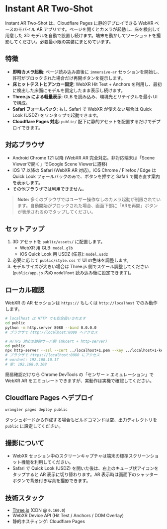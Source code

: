 # Instant AR Two-Shot

Instant AR Two-Shot は、Cloudflare Pages に静的デプロイできる WebXR ベースのモバイル AR アプリです。ページを開くとカメラが起動し、床を検出して用意した 3D モデルを自動で設置し続けます。端末を動かしてツーショットを撮影してください。必要最小限の実装にまとめています。

## 特徴
- **即時カメラ起動**: ページ読み込み直後に `immersive-ar` セッションを開始し、許可がブロックされた場合だけ再開ボタンを提示します。
- **床ヒットテストとアンカー固定**: WebXR Hit Test + Anchors を利用し、最初に検出した床面にモデルを固定したまま表示し続けます。
- **Three.js による軽量表示**: GLB を読み込み、環境光とリテイクルを最小 UI で構成。
- **Safari フォールバック**: もし Safari で WebXR が使えない場合は Quick Look (USDZ) をワンタップで起動できます。
- **Cloudflare Pages 対応**: `public/` 配下に静的アセットを配置するだけでデプロイできます。

## 対応ブラウザ
- Android Chrome 121 以降 (WebXR AR 完全対応。非対応端末は「Scene Viewerで開く」でGoogle Scene Viewerに遷移)
- iOS 17 以降の Safari (WebXR AR 対応)。iOS Chrome / Firefox / Edge は Quick Look フォールバックのみで、ボタンを押すと Safari で開き直す案内を表示します。
- その他ブラウザでは利用できません。

> **Note:** 多くのブラウザではユーザー操作なしのカメラ起動が制限されています。自動開始がブロックされた場合、画面下部に「ARを再開」ボタンが表示されるのでタップしてください。

## セットアップ
1. 3D アセットを `public/assets/` に配置します。
   - WebXR 用 GLB: `model.glb`
   - iOS Quick Look 用 USDZ (任意): `model.usdz`
2. 必要に応じて `public/style.css` で UI の色味を調整します。
3. モデルサイズが大きい場合は Three.js 側でスケール調整してください (`public/app.js` 内の `modelRoot` 読み込み後に設定できます)。

## ローカル確認
WebXR の AR セッションは `https://` もしくは `http://localhost` でのみ動作します。

```bash
# localhost は HTTP でも安全扱いされます
cd public
python -m http.server 8080 --bind 0.0.0.0
# ブラウザで http://localhost:8080 へアクセス
```

```bash
# HTTPS 対応の静的サーバ例 (mkcert + http-server)
cd public
npx http-server --ssl --cert ../localhost+1.pem --key ../localhost+1-key.pem
# ブラウザで https://localhost:8080 にアクセス
# wordnet: 192.168.10.17
# 家: 192.168.0.108
```

簡易確認だけなら Chrome DevTools の「センサー > エミュレーション」で WebXR AR をエミュレートできますが、実動作は実機で確認してください。

## Cloudflare Pages へデプロイ
```bash
wrangler pages deploy public
```
ダッシュボードから作成する場合もビルドコマンドは空、出力ディレクトリを `public` に設定してください。

## 撮影について
- WebXR セッション中のスクリーンキャプチャは端末の標準スクリーンショット機能を利用してください。
- Safari で Quick Look (USDZ) を開いた後は、右上のキューブ状アイコンをタップすると AR 表示に切り替わります。AR 表示時は画面下のシャッターボタンで背景付き写真を撮影できます。

## 技術スタック
- [Three.js](https://threejs.org/) (CDN @ `0.160.0`)
- WebXR Device API (Hit Test / Anchors / DOM Overlay)
- 静的ホスティング: Cloudflare Pages
